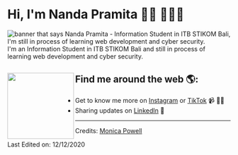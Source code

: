 # Hi, I'm Nanda Pramita 👋🏾 👩🏾‍💻

<img src="https://raw.githubusercontent.com/M0nica/M0nica/master/gh-header-image-cropped.png" alt="banner that says Nanda Pramita - Information Student in ITB STIKOM Bali, I'm still in process of learning web development and cyber security.">
I'm an Information Student in ITB STIKOM Bali and still in process of learning web development and cyber security.

## Find me around the web 🌎: <a href="https://github.com/sponsors/M0nica"><img align="left" width="150" height="150" src="https://github.com/M0nica/M0nica/blob/main/octomonica/m0nica-octocat-rotating.gif?raw=true"></a>
- Get to know me more on <a href="https://www.instagram.com/nandapramitaaa/">Instagram</a> or <a href="https://www.tiktok.com/@topia.journey?lang=en">TikTok</a> 📹 ✍🏾
- Sharing updates on <a href="https://www.linkedin.com/in/nanda-pramita-7463b1247/">LinkedIn</a> 💼

-----
Credits: [Monica Powell](https://github.com/M0nica)

Last Edited on: 12/12/2020
